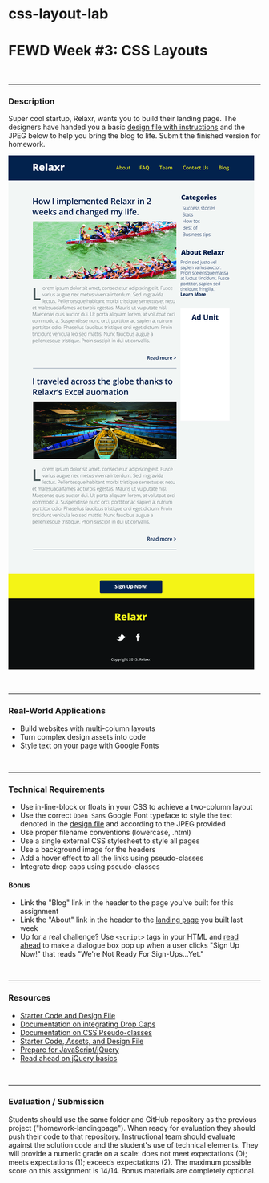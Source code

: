# css-layout-lab
# FEWD Week #3: CSS Layouts


<br>

---


### Description 


Super cool startup, Relaxr, wants you to build their landing page. The designers have handed you a basic [design file with instructions](design-guidelines) and the JPEG below to help you bring the blog to life. Submit the finished version for homework.

![Relaxr Blog](images/relaxr_blog.jpg)

<br>

---


### Real-World Applications

- Build websites with multi-column layouts
- Turn complex design assets into code
- Style text on your page with Google Fonts

<br>

---


### Technical Requirements 

- Use in-line-block or floats in your CSS to achieve a two-column layout
- Use the correct ```Open Sans``` Google Font typeface to style the text denoted in the [design file](starter_code/readme) and according to the JPEG provided
- Use proper filename conventions (lowercase, .html)
- Use a single external CSS stylesheet to style all pages
- Use a background image for the headers
- Add a hover effect to all the links using pseudo-classes
- Integrate drop caps using pseudo-classes


#### Bonus
- Link the "Blog" link in the header to the page you've built for this assignment
- Link the "About" link in the header to the [landing page](../../Week_02_Styling/Assignment/starter_code/images/relaxr_landing.jpg) you built last week
- Up for a real challenge? Use ```<script>``` tags in your HTML and [read ahead](https://learn.jquery.com/events/event-basics/) to make a dialogue box pop up when a user clicks "Sign Up Now!" that reads "We're Not Ready For Sign-Ups...Yet."

<br>

---

### Resources

- [Starter Code and Design File](starter_code/readme)
- [Documentation on integrating Drop Caps](https://css-tricks.com/snippets/css/drop-caps/)
- [Documentation on CSS Pseudo-classes](http://www.w3schools.com/CSS/CSS_pseudo_classes.asp)
- [Starter Code, Assets, and Design File](starter_code/)
- [Prepare for JavaScript/jQuery](https://generalassemb.ly/online/videos/what-can-you-do-with-javascript)
- [Read ahead on jQuery basics](https://learn.jquery.com/events/event-basics/)

<br>

---

### Evaluation / Submission

Students should use the same folder and GitHub repository as the previous project ("homework-landingpage"). When ready for evaluation they should push their code to that repository. Instructional team should evaluate against the solution code and the student's use of technical elements. They will provide a numeric grade on a scale: does not meet expectations (0); meets expectations (1); exceeds expectations (2). The maximum possible score on this assignment is 14/14.  Bonus materials are completely optional.

